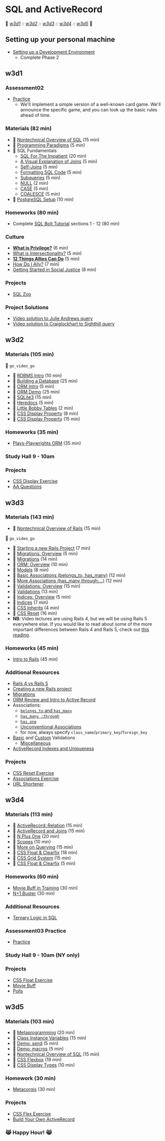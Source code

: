 # SQL and ActiveRecord
:link: *[w3d1](#w3d1) :: [w3d2](#w3d2) :: [w3d3](#w3d3) :: [w3d4](#w3d4) :: [w3d5](#w3d5)* :link:

## Setting up your personal machine 
- [Setting up a Development Environment][dev-setup]
  - Complete Phase 2 

[dev-setup]: ../course/readings/dev-setup.md#phase-2-backend-development

## w3d1

### Assessment02
+ [Practice][assessment-prep-2]
  + We'll implement a simple version of a well-known card game. We'll announce
  the specific game, and you can look up the basic rules ahead of time.

[assessment-prep-2]: https://github.com/appacademy/assessment-prep#assessment-2

### Materials (82 min)
+ :book: [Nontechnical Overview of SQL][sql-nontech] (15 min)
+ :book: [Programming Paradigms][paradigms] (5 min)
+ :book: SQL Fundamentals
  + [SQL For The Impatient][sql-intro] (20 min)
  + [A Visual Explanation of Joins][visual-joins] (5 min)
  + [Self-Joins][self] (5 min)
  + [Formatting SQL Code][sql-formatting] (5 min)
  + [Subqueries][subquery] (5 min)
  + [NULL][null] (2 min)
  + [CASE][case] (5 min)
  + [COALESCE][coalesce] (5 min)
+ :book: [PostgreSQL Setup][postgres-setup] (10 min)

[paradigms]: readings/paradigms.md
[sql-intro]: readings/sql-intro.md
[visual-joins]: https://blog.codinghorror.com/a-visual-explanation-of-sql-joins/
[self]: readings/self-joins.md
[sql-formatting]: readings/formatting.md
[subquery]: https://sqlbolt.com/topic/subqueries
[null]: readings/null.md
[case]: http://www.postgresqltutorial.com/postgresql-case/
[coalesce]: http://www.postgresqltutorial.com/postgresql-coalesce/
[postgres-setup]: readings/setup.md
[sql-nontech]: readings/sql_nontech.md

### Homeworks (80 min)
+ Complete [SQL Bolt Tutorial][sql-bolt] sections 1 - 12 (80 min)

[sql-bolt]: https://sqlbolt.com/

### Culture
+ **[What is Privilege?][privilege]** (6 min)
+ [What is Intersectionality?][Intersectionality] (5 min)
+ **[12 Things Allies Can Do][allies]** (5 min)
+ [How Do I Ally?][allies-2] (7 min)
+ [Getting Started in Social Justice][social-justice] (8 min)

[privilege]: https://www.buzzfeed.com/nicolaharvey/what-is-privilege
[intersectionality]: http://www.care2.com/causes/what-is-intersectionality-and-why-is-it-important.html
[allies]: https://blog.techinclusion.co/tech-diversity-12-things-an-ally-can-do-ca5c93435d26
[allies-2]: https://medium.com/@hadrad1000/how-do-i-ally-being-an-ally-to-women-in-technology-73b70fb86a98
[social-justice]: https://modelviewculture.com/pieces/getting-started-in-techs-social-justice-movement

### Projects
+ [SQL Zoo][sqlzoo-readme]

[sqlzoo-readme]: projects/sqlzoo

### Project Solutions
+ [Video solution to Julie Andrews query][julie-andrews-vid]
+ [Video solution to Craiglockhart to Sighthill query][craiglockhart-vid]

[julie-andrews-vid]: https://vimeo.com/184539804
[craiglockhart-vid]: https://vimeo.com/184539167

## w3d2

### Materials (105 min)
:closed_lock_with_key: `go_video_go`
+ :movie_camera: [RDBMS Intro][rdbms-intro-video] (10 min)
+ :movie_camera: [Building a Database][build-db-video] (25 min)
+ :movie_camera: [ORM Intro][orm-intro-video] (5 min)
+ :movie_camera: [ORM Demo][orm-demo-video] (25 min)
+ :book: [SQLite3][sqlite3] (15 min)
+ :book: [Heredocs][heredocs] (5 min)
+ :book: [Little Bobby Tables][xkcd-bobby-tables] (2 min)
+ :movie_camera: [CSS Display Property][css-display-video] (8 min)
+ :book: [CSS Display Property][css-display] (15 min)

[rdbms-intro-video]: https://vimeo.com/167596295
[build-db-video]: https://vimeo.com/167593816
[orm-intro-video]: https://vimeo.com/167805228
[orm-demo-video]: https://vimeo.com/167672029
[sqlite3]: readings/sqlite3.md
[heredocs]: readings/heredocs.md
[xkcd-bobby-tables]: http://xkcd.com/327/
[css-display-video]: https://vimeo.com/151190176
[css-display]: ../html-css/readings/display.md

### Homeworks (35 min)
+ [Plays-Playwrights ORM][plays-orm] (35 min)

[plays-orm]: homeworks/plays

### Study Hall 9 - 10am

### Projects
+ [CSS Display Exercise][css-display-exercise]
+ [AA Questions][aa-questions]

[css-display-exercise]: ../html-css/micro-projects/display_box_model
[aa-questions]: projects/aa_questions

## w3d3

### Materials (143 min)
* :book: [Nontechnical Overview of Rails][rails-nontech] (15 min)

:closed_lock_with_key: `go_video_go`
+ :movie_camera: [Starting a new Rails Project][rails-intro-video] (7 min)
+ :book: [Migrations: Overview][ar-migrations-overview] (5 min)
+ :movie_camera: [Migrations][migrations-video] (14 min)
+ :book: [ORM: Overview][ar-orm-overview] (10 min)
+ :movie_camera: [Models][models-video] (8 min)
+ :movie_camera: [Basic Associations (belongs_to, has_many)][associations-video]  (12 min)
+ :movie_camera: [More Associations (has_many through:...)][associations-2-video] (12 min)
+ :book: [Validations: Overview][validations-overview] (15 min)
+ :movie_camera: [Validations][validations-video] (13 min)
+ :book: [Indices: Overview][ar-indexing-overview] (5 min)
+ :movie_camera: [Indices][indices-video] (7 min)
+ :movie_camera: [CSS Inherits][css-inherits] (4 min)
+ :movie_camera: [CSS Reset][css-reset] (16 min)
+ **NB**: Video lectures are using Rails 4, but we will be using Rails 5 everywhere else. If you would like to read about some of the more important differences between Rails 4 and Rails 5, check out [this reading][rails-5-updates].

[rails-intro-video]: https://vimeo.com/167799435
[migrations-video]: https://vimeo.com/167799434
[models-video]: https://vimeo.com/167799436
[associations-video]: https://vimeo.com/167799432
[associations-2-video]: https://vimeo.com/167799430
[validations-video]: https://vimeo.com/167799437
[indices-video]: https://vimeo.com/167799431
[css-inherits]: https://vimeo.com/151190179
[css-reset]: https://vimeo.com/151190181
[rails-nontech]: ../rails/readings/rails_nontech.md
[ar-migrations-overview]: readings/migrations-overview.md
[ar-orm-overview]: readings/orm-overview.md
[validations-overview]: readings/validations-overview.md
[ar-indexing-overview]: readings/indexing-overview.md

### Homeworks (45 min)
+ [Intro to Rails][intro-rails-homework] (45 min)

[intro-rails-homework]: homeworks/intro_rails

### Additional Resources
+ [Rails 4 vs Rails 5][rails-5-updates]
+ [Creating a new Rails project][first-rails-project]
+ [Migrations][ar-migrations]
+ [ORM Review and Intro to Active Record][ar-orm]
+ Associations:
  + [`belongs_to` and `has_many`][belongs-to-has-many]
  + [`has_many :through`][has-many-through]
  + [`has_one`][has-one]
  + [Unconventional Associations][unconventional-associations]
  + for now, always specify `class_name`/`primary_key`/`foreign_key`
+ [Basic][validations] and [Custom][custom-validations] Validations
  + [Miscellaneous][validations-misc]
+ [ActiveRecord Indexes and Uniqueness][ar-indexing]

[rails-5-updates]: readings/rails-5-updates.md
[first-rails-project]: readings/first-rails-project.md
[ar-migrations]: readings/migrations.md
[ar-orm]: readings/orm.md
[belongs-to-has-many]: readings/belongs-to-has-many.md
[has-many-through]: readings/has-many-through.md
[has-one]: readings/has-one.md
[unconventional-associations]: readings/unconventional-associations.md
[validations]: readings/validations.md
[custom-validations]: readings/custom-validations.md
[validations-misc]: readings/validations-misc.md
[ar-indexing]: readings/indexing.md

### Projects
+ [CSS Reset Exercise][css-reset-exercise]
+ [Associations Exercise][associations-exercise]
+ [URL Shortener][url-shortener]

[css-reset-exercise]: ../html-css/micro-projects/css_reset
[associations-exercise]: projects/associations_exercise
[url-shortener]: projects/url_shortener

## w3d4

### Materials (113 min)
+ :book: [ActiveRecord::Relation][relation] (15 min)
+ :book: [ActiveRecord and Joins][ar-joins] (15 min)
+ :book: [N Plus One][n-plus-one] (20 min)
+ :book: [Scopes][scopes] (10 min)
+ :book: [More on Querying][querying-ii] (15 min)
+ :movie_camera: [CSS Float & Clearfix][css-float-video] (18 min)
+ :movie_camera: [CSS Grid System][css-grid-video] (15 min)
+ :book: [CSS Float & Clearfix][css-float] (5 min)

[relation]: readings/relation.md
[ar-joins]: readings/joins.md
[n-plus-one]: readings/n_plus_one.md
[scopes]: readings/scopes.md
[querying-ii]: readings/querying-ii.md
[css-float-video]: https://vimeo.com/151190182
[css-grid-video]: https://vimeo.com/170320160
[css-float]: ../html-css/readings/floats_clear_fix.md

### Homeworks (60 min)
+ [Movie Buff in Training][movie-buff-hw] (30 min)
+ [N+1 Buster][n1-buster] (30 min)

[n1-buster]: homeworks/n_1_buster
[movie-buff-hw]: homeworks/active_record_warmup

### Additional Resources
+ [Ternary Logic in SQL][sql-ternary-logic]

[sql-ternary-logic]: readings/sql-ternary-logic.md

### Assessment03 Practice

+ [Practice][assessment-prep-3]

[assessment-prep-3]: https://github.com/appacademy/assessment-prep#assessment-3

### Study Hall 9 - 10am (NY only)

### Projects
+ [CSS Float Exercise][css-float-exercise]
+ [Movie Buff][movie-buff]
+ [Polls][polls-app]

[css-float-exercise]: ../html-css/micro-projects/float
[movie-buff]: projects/movie_buff
[polls-app]: projects/polls_app

## w3d5

### Materials (103 min)
+ :book: [Metaprogramming][metaprogramming] (20 min)
+ :book: [Class Instance Variables][class-instance-variables] (15 min)
+ :book: [Demo: send][meta-send] (5 min)
+ :book: [Demo: macros][meta-macros] (5 min)
+ :book: [Nontechnical Overview of SQL][sql-nontech] (15 min)
+ :movie_camera: [CSS Flexbox][css-flex-video] (19 min)
+ :book: [CSS Display Types][css-display-types] (10 min)

[metaprogramming]: readings/metaprogramming.md
[class-instance-variables]: readings/class-instance-variables.md
[meta-send]: demos/send.rb
[meta-macros]: demos/macros.rb
[css-flex-video]: https://vimeo.com/170512344
[css-display-types]: ../html-css/readings/display.md

### Homework (30 min)
+ [Metacorgis][metacorgi-hw] (30 min)

[metacorgi-hw]: homeworks/meta_corgis

### Projects
+ [CSS Flex Exercise][css-flex-exercise]
+ [Build Your Own ActiveRecord][build-your-own-ar]

[css-flex-exercise]: ../html-css/micro-projects/flex  
[build-your-own-ar]: projects/active_record_lite

### :joy_cat: **Happy Hour!** :joy_cat:
